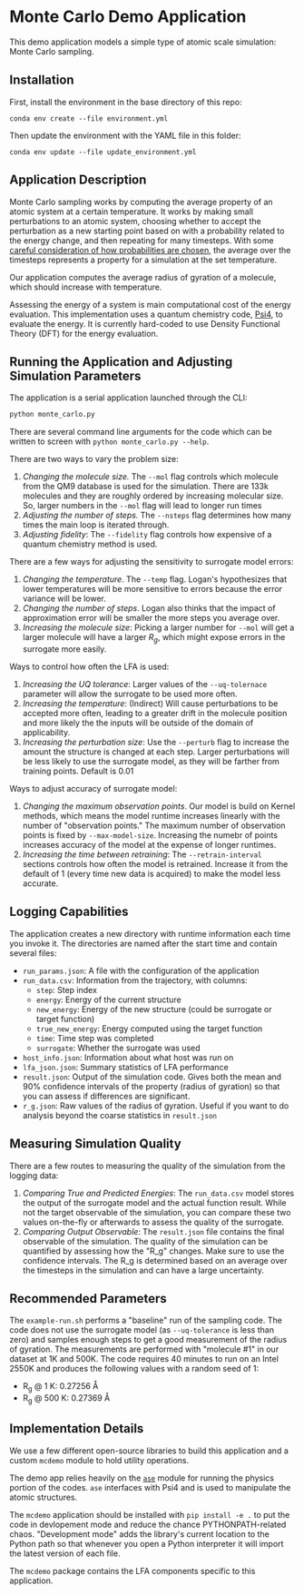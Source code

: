 # Monte Carlo Demo Application

This demo application models a simple type of atomic scale simulation: Monte Carlo sampling.

## Installation

First, install the environment in the base directory of this repo:

`conda env create --file environment.yml`

Then update the environment with the YAML file in this folder:

`conda env update --file update_environment.yml`

## Application Description

Monte Carlo sampling works by computing the average property of an atomic system
at a certain temperature. 
It works by making small perturbations to an atomic system, choosing
whether to accept the perturbation as a new starting point based on 
with a probability related to the energy change, and then 
repeating for many timesteps.
With some [careful consideration of how probabilities 
are chosen](https://en.wikipedia.org/wiki/Monte_Carlo_method_in_statistical_physics),
the average over the timesteps represents a property
for a simulation at the set temperature. 

Our application computes the average radius of gyration of a molecule, 
which should increase with temperature.

Assessing the energy of a system is main computational cost
of the energy evaluation.
This implementation uses a quantum chemistry code, [Psi4](http://www.psicode.org/),
to evaluate the energy.
It is currently hard-coded to use Density Functional Theory (DFT) for the energy
evaluation.

## Running the Application and Adjusting Simulation Parameters

The application is a serial application launched through the CLI:

```bash
python monte_carlo.py
``` 

There are several command line arguments for the code which can be
written to screen with ``python monte_carlo.py --help``.

There are two ways to vary the problem size:

1. _Changing the molecule size._ The `--mol` flag controls which
molecule from the QM9 database is used for the simulation. There are
133k molecules and they are roughly ordered by increasing molecular size.
So, larger numbers in the ``--mol`` flag will lead to longer run times 
1. _Adjusting the number of steps._ The ``--nsteps`` flag determines how many times 
the main loop is iterated through.
1. _Adjusting fidelity_: The `--fidelity` flag controls how expensive of
a quantum chemistry method is used.

There are a few ways for adjusting the sensitivity to surrogate model errors:

1. _Changing the temperature_. The ``--temp`` flag. Logan's hypothesizes that lower 
temperatures will be more sensitive to errors because the error variance will be lower.
1. _Changing the number of steps_. Logan also thinks that the impact of 
approximation error will be smaller the more steps you average over.
1. _Increasing the molecule size_: Picking a larger number for `--mol` will get a larger
molecule will have a larger $R_g$, which might expose errors in the 
surrogate more easily. 

Ways to control how often the LFA is used:
1. _Increasing the UQ tolerance_: Larger values of the `--uq-tolernace` parameter will
allow the surrogate to be used more often. 
1. _Increasing the temperature_: (Indirect) Will cause perturbations to be accepted more often,
leading to a greater drift in the molecule position and more likely the the inputs will
be outside of the domain of applicability.
1. _Increasing the perturbation size_: Use the ``--perturb`` flag to increase the amount
the structure is changed at each step. Larger perturbations will be less likely to use
the surrogate model, as they will be farther from training points. Default is 0.01

Ways to adjust accuracy of surrogate model:
1. _Changing the maximum observation points_. Our model is build on Kernel methods, which
means the model runtime increases linearly with the number of "observation points."
The maximum number of observation points is fixed by ``--max-model-size``. 
Increasing the numebr of points increases accuracy of the model at the expense 
of longer runtimes.
1. _Increasing the time between retraining_: The `--retrain-interval` sections controls how
often the model is retrained. Increase it from the default of 1 (every time new data is 
acquired) to make the model less accurate.

## Logging Capabilities 

The application creates a new directory with runtime information
each time you invoke it.
The directories are named after the start time and contain several files:

- `run_params.json`: A file with the configuration of the application
- `run_data.csv`: Information from the trajectory, with columns:
    - `step`: Step index
    - `energy`: Energy of the current structure
    - `new_energy`: Energy of the new structure (could be surrogate or target function)
    - `true_new_energy`: Energy computed using the target function
    - `time`: Time step was completed
    - `surrogate`: Whether the surrogate was used
- `host_info.json`: Information about what host was run on
- `lfa_json.json`: Summary statistics of LFA performance
- `result.json`: Output of the simulation code. Gives both the mean and 90%
  confidence intervals of the property (radius of gyration) so that you 
  can assess if differences are significant. 
- `r_g.json`: Raw values of the radius of gyration. Useful if you want to do
  analysis beyond the coarse statistics in `result.json`
  
 ## Measuring Simulation Quality

There are a few routes to measuring the quality of the simulation from the logging data:

1. _Comparing True and Predicted Energies_: The `run_data.csv` model stores the output of the surrogate
model and the actual function result. While not the target observable of the simulation, 
you can compare these two values on-the-fly or afterwards
to assess the quality of the surrogate. 
2. _Comparing Output Observable_: The `result.json` file contains the final observable of the simulation.
The quality of the simulation can be quantified by assessing how the "R_g" changes.
Make sure to use the confidence intervals. The R_g is determined based on an average over
the timesteps in the simulation and can have a large uncertainty.


## Recommended Parameters

The `example-run.sh` performs a "baseline" run of the sampling code.
The code does not use the surrogate model (as `--uq-tolerance` is less than zero)
and samples enough steps to get a good measurement of the radius of gyration.
The measurements are performed with "molecule #1" in our dataset at
1K and 500K. 
The code requires 40 minutes to run on an Intel 2550K and 
produces the following values with a random seed of 1:

- R<sub>g</sub> @ 1 K: 0.27256 &#x212b;
- R<sub>g</sub> @ 500 K: 0.27369 &#x212b;


## Implementation Details

We use a few different open-source libraries to build this application
and a custom ``mcdemo`` module to hold utility operations.

The demo app relies heavily on the [`ase`](https://gitlab.com/ase/ase)
module for running the physics portion of the codes.
``ase`` interfaces with Psi4 and is used to manipulate the atomic structures.

The ``mcdemo`` application should be installed with `pip install -e .`
to put the code in devlopement mode and reduce the chance PYTHONPATH-related
chaos. "Development mode" adds the library's current location to the Python path
so that whenever you open a Python interpreter it will import the
latest version of each file.

The ``mcdemo`` package contains the LFA components specific to this application.
